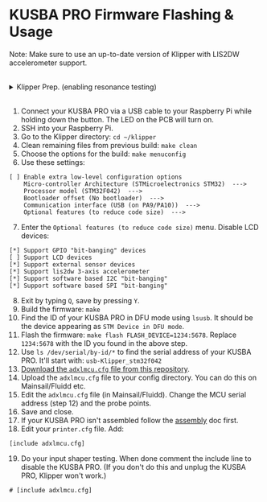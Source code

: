 # KUSBA PRO Firmware Flashing & Usage

Note: Make sure to use an up-to-date version of Klipper with LIS2DW accelerometer support.

<br>

<details>
  <summary>Klipper Prep. (enabling resonance testing)</summary>
  
0. Run the following commands in order. This will take some time. (Based on the [official Klipper docs](https://www.klipper3d.org/Measuring_Resonances.html#software-installation))
```
~/klippy-env/bin/pip install -v numpy
sudo apt update
sudo apt install python3-numpy python3-matplotlib libatlas-base-dev
```

</details>

<br>

1. Connect your KUSBA PRO via a USB cable to your Raspberry Pi while holding down the button. The LED on the PCB will turn on.
2. SSH into your Raspberry Pi.
3. Go to the Klipper directory: `cd ~/klipper`
4. Clean remaining files from previous build: `make clean`
5. Choose the options for the build: `make menuconfig`
6. Use these settings:
```
[ ] Enable extra low-level configuration options
    Micro-controller Architecture (STMicroelectronics STM32)  --->
    Processor model (STM32F042)  --->
    Bootloader offset (No bootloader)  --->
    Communication interface (USB (on PA9/PA10))  --->
    Optional features (to reduce code size)  --->
```
7. Enter the `Optional features (to reduce code size)` menu. Disable LCD devices:
```
[*] Support GPIO "bit-banging" devices
[ ] Support LCD devices
[*] Support external sensor devices
[*] Support lis2dw 3-axis accelerometer
[*] Support software based I2C "bit-banging"
[*] Support software based SPI "bit-banging"
```
8. Exit by typing `Q`, save by pressing `Y`.
9. Build the firmware: `make`
10. Find the ID of your KUSBA PRO in DFU mode using `lsusb`. It should be the device appearing as `STM Device in DFU mode`.
11. Flash the firmware: `make flash FLASH_DEVICE=1234:5678`. Replace `1234:5678` with the ID you found in the above step.
12. Use `ls /dev/serial/by-id/*` to find the serial address of your KUSBA PRO. It'll start with: `usb-Klipper_stm32f042`
13. [Download the `adxlmcu.cfg` file from this repository](../Firmware/adxlmcu.cfg).
14. Upload the `adxlmcu.cfg` file to your config directory. You can do this on Mainsail/Fluidd etc.
15. Edit the `adxlmcu.cfg` file (in Mainsail/Fluidd). Change the MCU serial address (step 12) and the probe points.
16. Save and close.
17. If your KUSBA PRO isn't assembled follow the [assembly](./Mount.md) doc first.
18. Edit your `printer.cfg` file. Add:
```
[include adxlmcu.cfg]
```
19. Do your input shaper testing. When done comment the include line to disable the KUSBA PRO. (If you don't do this and unplug the KUSBA PRO, Klipper won't work.)
```
# [include adxlmcu.cfg]
```
